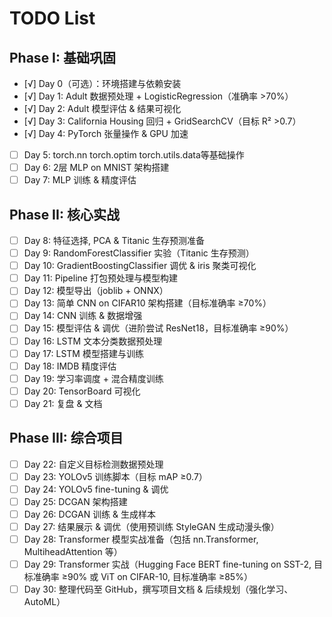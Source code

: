 # TODO List

## Phase I: 基础巩固
- [√] Day 0（可选）：环境搭建与依赖安装
- [√] Day 1: Adult 数据预处理 + LogisticRegression（准确率 >70%）
- [√] Day 2: Adult 模型评估 & 结果可视化
- [√] Day 3: California Housing 回归 + GridSearchCV（目标 R² >0.7）
- [√] Day 4: PyTorch 张量操作 & GPU 加速
- [ ] Day 5: torch.nn torch.optim torch.utils.data等基础操作
- [ ] Day 6: 2层 MLP on MNIST 架构搭建
- [ ] Day 7: MLP 训练 & 精度评估

## Phase II: 核心实战
- [ ] Day 8: 特征选择, PCA & Titanic 生存预测准备
- [ ] Day 9: RandomForestClassifier 实验（Titanic 生存预测）
- [ ] Day 10: GradientBoostingClassifier 调优 & iris 聚类可视化
- [ ] Day 11: Pipeline 打包预处理与模型构建
- [ ] Day 12: 模型导出（joblib + ONNX）
- [ ] Day 13: 简单 CNN on CIFAR10 架构搭建（目标准确率 ≥70%）
- [ ] Day 14: CNN 训练 & 数据增强
- [ ] Day 15: 模型评估 & 调优（进阶尝试 ResNet18，目标准确率 ≥90%）
- [ ] Day 16: LSTM 文本分类数据预处理
- [ ] Day 17: LSTM 模型搭建与训练
- [ ] Day 18: IMDB 精度评估
- [ ] Day 19: 学习率调度 + 混合精度训练
- [ ] Day 20: TensorBoard 可视化
- [ ] Day 21: 复盘 & 文档

## Phase III: 综合项目
- [ ] Day 22: 自定义目标检测数据预处理
- [ ] Day 23: YOLOv5 训练脚本（目标 mAP ≥0.7）
- [ ] Day 24: YOLOv5 fine-tuning & 调优
- [ ] Day 25: DCGAN 架构搭建
- [ ] Day 26: DCGAN 训练 & 生成样本
- [ ] Day 27: 结果展示 & 调优（使用预训练 StyleGAN 生成动漫头像）
- [ ] Day 28: Transformer 模型实战准备（包括 nn.Transformer, MultiheadAttention 等）
- [ ] Day 29: Transformer 实战（Hugging Face BERT fine-tuning on SST-2, 目标准确率 ≥90% 或 ViT on CIFAR-10, 目标准确率 ≥85%）
- [ ] Day 30: 整理代码至 GitHub，撰写项目文档 & 后续规划（强化学习、AutoML）
